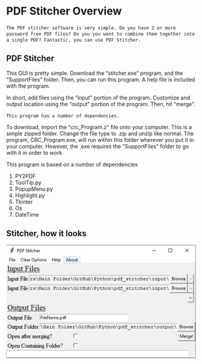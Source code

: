 #     PDF Stitcher Overview

    The PDF stitcher software is very simple. Do you have 2 or more password free PDF files? Do you you want to combine them together into a single PDF? Fantastic, you can use PDF Stitcher. 


## PDF Stitcher

This GUI is pretty simple. Download the “stitcher.exe” program, and the “SupportFiles” folder. Then, you can run this program. A help file is included with the program. 

In short, add files using the “input” portion of the program. Customize and output location using the “output” portion of the program. Then, hit “merge”. 

    This program has a number of dependencies. 

To download, import the "crc_Program.z" file onto your computer. This is a simple zipped folder. Change the file type to .zip and unzip like normal. The program, CRC_Program.exe, will run within this folder wherever you put it in your computer. However, the .exe requires the "SupportFiles" folder to go with it in order to work. 

This program is based on a number of dependencies
1. PY2PDF
2. ToolTip.py 
3. PopupMenu.py
4. Highlight.py
5.  Tkinter
6. Os
7. DateTime


## Stitcher, how it looks
![alt text](images/mainGUI.jpg)